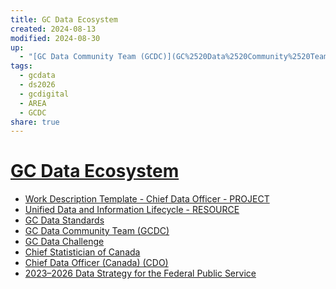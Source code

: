 ```yaml
---
title: GC Data Ecosystem
created: 2024-08-13
modified: 2024-08-30
up:
  - "[GC Data Community Team (GCDC)](GC%2520Data%2520Community%2520Team%2520(GCDC).md#)"
tags:
  - gcdata
  - ds2026
  - gcdigital
  - AREA
  - GCDC
share: true
---
```

# [GC Data Ecosystem](GC%20Data%20Ecosystem.md)
- [Work Description Template - Chief Data Officer - PROJECT](./Work%20Description%20Template%20-%20Chief%20Data%20Officer%20-%20PROJECT.md)
- [Unified Data and Information Lifecycle - RESOURCE](./Unified%20Data%20and%20Information%20Lifecycle%20-%20RESOURCE.md)
- [GC Data Standards](./GC%20Data%20Standards.md)
- [GC Data Community Team (GCDC)](GC%2520Data%2520Community%2520Team%2520(GCDC).md.md#)
- [GC Data Challenge](./GC%20Data%20Challenge.md)
- [Chief Statistician of Canada](Chief%20Statistician%20of%20Canada.md)
- [Chief Data Officer (Canada) (CDO)](Chief%20Data%20Officer%20(Canada)%20(CDO).md)
- [2023–2026 Data Strategy for the Federal Public Service](./2023%E2%80%932026%20Data%20Strategy%20for%20the%20Federal%20Public%20Service.md)


